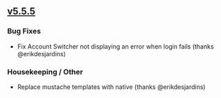## [v5.5.5](https://github.com/honestbleeps/Reddit-Enhancement-Suite/releases/v5.5.5)


### Bug Fixes

- Fix Account Switcher not displaying an error when login fails (thanks @erikdesjardins)

### Housekeeping / Other

- Replace mustache templates with native (thanks @erikdesjardins)
